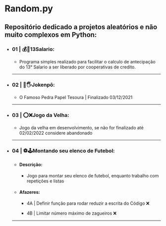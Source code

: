 # Random.py
## Repositório dedicado a projetos aleatórios e não muito complexos em Python:
<ul class="list">
    <li><h3 class="pj_name">01 | 💰🤑13Salario:</h3></li>
        <ul class="item">
            <li><p class="pj_description">Programa simples realizado para facilitar o calculo de antecipação do 13° Salario a ser liberado por cooperativas de credito.</p></li>
        </ul>
    <hr class="div">
    <li><h3 class="pj_name">02 | 👊🖐Jokenpô:</h3></li>
        <ul class="item">
        <li><p class="pj_description">O Famoso Pedra Papel Tesoura | Finalizado 03/12/2021</p></li>
        </ul>
    <hr class="div">
    <li><h3 class="pj_name">03 | ⭕❌Jogo da Velha:</h3></li>
        <ul class="item">
            <li><p class="pj_description">Jogo da velha em desenvolvimento, se não for finalizado até 02/02/2022 considere abandonado</p></li>
        </ul>
    <hr class="div">
    <li><h3 class="pj_name">04 | ⚽🕹️Montando seu elenco de Futebol:</h3></li>
        <ul class="item">
            <li><h4>Descrição:</h4>
                <ul>
                <li><p class="pj_description">Jogo para montar seu elenco de futebol, enquanto trabalho com repetições e listas</p></li>
                </ul>
            </li>
            <li><h4>Afazeres:</h4>
                <ul>
                <li><p class="afazer"> 4A | Definir função para rodar reduzir a escrita do Código ❌</p></li>
                <li><p class="afazer"> 4B | Limitar número máximo de zagueiros ❌</p></li>
                </ul>
            </li>
        </ul>
    <hr class="div">
</ul>